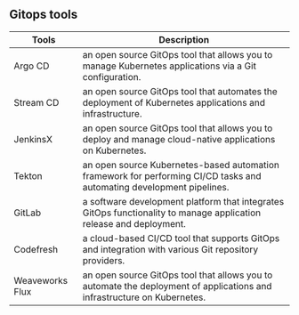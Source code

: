 ## Gitops tools

| Tools | Description |
| ------ | ------ |
|Argo CD| an open source GitOps tool that allows you to manage Kubernetes applications via a Git configuration.|
| Stream CD | an open source GitOps tool that automates the deployment of Kubernetes applications and infrastructure.|
|JenkinsX| an open source GitOps tool that allows you to deploy and manage cloud-native applications on Kubernetes.|
|Tekton| an open source Kubernetes-based automation framework for performing CI/CD tasks and automating development pipelines.|
|GitLab| a software development platform that integrates GitOps functionality to manage application release and deployment.|
| Codefresh| a cloud-based CI/CD tool that supports GitOps and integration with various Git repository providers. |
| Weaveworks Flux| an open source GitOps tool that allows you to automate the deployment of applications and infrastructure on Kubernetes. |
